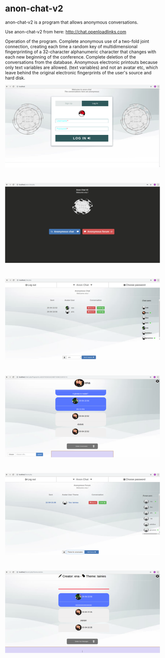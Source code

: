 
# anon-chat-v2
anon-chat-v2 is a program that allows anonymous conversations.

Use anon-chat-v2 from here: http://chat.openloadlinks.com

Operation of the program.
Complete anonymous use of a two-fold joint connection, creating each time a random key of multidimensional fingerprinting of a 32-character alphanumeric character that changes with each new beginning of the conference.
Complete deletion of the conversations from the database.
Anonymous electronic printouts because only text variables are allowed. (text variables) and not an avatar etc, which leave behind the original electronic fingerprints of the user's source and hard disk.

![screenshots/0](screenshots/0.png) <br> <br> <br>

![screenshots/1](screenshots/1.png) <br> <br> <br>

![screenshots/2](screenshots/2.png) <br> <br> <br>

![screenshots/3](screenshots/3.png) <br> <br> <br>

![screenshots/4](screenshots/4.png) <br> <br> <br>

![screenshots/5](screenshots/5.png) 
